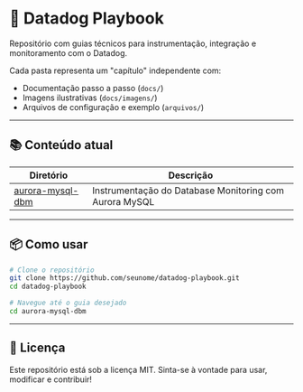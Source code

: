 # 📘 Datadog Playbook

Repositório com guias técnicos para instrumentação, integração e monitoramento com o Datadog.

Cada pasta representa um "capítulo" independente com:
- Documentação passo a passo (`docs/`)
- Imagens ilustrativas (`docs/imagens/`)
- Arquivos de configuração e exemplo (`arquivos/`)

---

## 📚 Conteúdo atual

| Diretório                  | Descrição                                           |
|----------------------------|----------------------------------------------------|
| [aurora-mysql-dbm](aurora-mysql-dbm/) | Instrumentação do Database Monitoring com Aurora MySQL |

---

## 📦 Como usar

```bash
# Clone o repositório
git clone https://github.com/seunome/datadog-playbook.git
cd datadog-playbook

# Navegue até o guia desejado
cd aurora-mysql-dbm
```

---

## 📄 Licença

Este repositório está sob a licença MIT. Sinta-se à vontade para usar, modificar e contribuir!